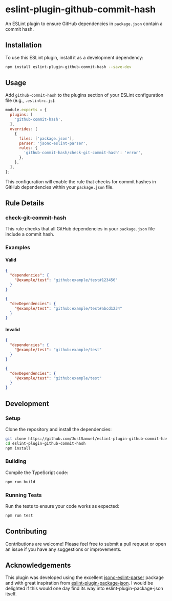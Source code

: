 # eslint-plugin-github-commit-hash

An ESLint plugin to ensure GitHub dependencies in `package.json` contain a commit hash. 

## Installation

To use this ESLint plugin, install it as a development dependency:

```sh
npm install eslint-plugin-github-commit-hash --save-dev
```

## Usage

Add `github-commit-hash` to the plugins section of your ESLint configuration file (e.g., `.eslintrc.js`):

```javascript
module.exports = {
  plugins: [
    'github-commit-hash',
  ],
  overrides: [
    {
      files: ['package.json'],
      parser: 'jsonc-eslint-parser',
      rules: {
        'github-commit-hash/check-git-commit-hash': 'error',
      },
    },
  ],
};
```

This configuration will enable the rule that checks for commit hashes in GitHub dependencies within your `package.json` file.

## Rule Details

### check-git-commit-hash

This rule checks that all GitHub dependencies in your `package.json` file include a commit hash.

### Examples

#### Valid

```json
{
  "dependencies": {
    "@example/test": "github:example/test#123456"
  }
}
```

```json
{
  "devDependencies": {
    "@example/test": "github:example/test#abcd1234"
  }
}
```

#### Invalid

```json
{
  "dependencies": {
    "@example/test": "github:example/test"
  }
}
```

```json
{
  "devDependencies": {
    "@example/test": "github:example/test"
  }
}
```

## Development

### Setup

Clone the repository and install the dependencies:

```sh
git clone https://github.com/JustSamuel/eslint-plugin-github-commit-hash.git
cd eslint-plugin-github-commit-hash
npm install
```

### Building

Compile the TypeScript code:

```sh
npm run build
```

### Running Tests

Run the tests to ensure your code works as expected:

```sh
npm run test
```

## Contributing

Contributions are welcome! Please feel free to submit a pull request or open an issue if you have any suggestions or improvements.

## Acknowledgements

This plugin was developed using the excellent [jsonc-eslint-parser](https://github.com/ota-meshi/jsonc-eslint-parser) package and with great inspiration from [eslint-plugin-package-json](https://www.npmjs.com/package/eslint-plugin-package-json).
I would be delighted if this would one day find its way into eslint-plugin-package-json itself.
